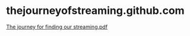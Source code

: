 # thejourneyofstreaming.github.com
[The journey for finding our streaming.pdf](https://github.com/JohnRomeoEstrellado/thejourneyofstreaming.github.com/files/9785414/The.journey.for.finding.our.streaming.pdf)
